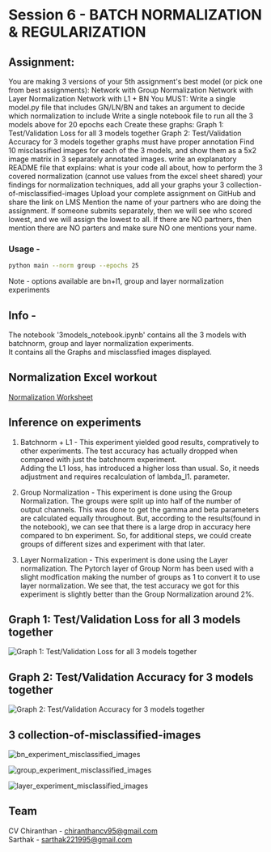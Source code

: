# Session 6 - BATCH NORMALIZATION & REGULARIZATION

## Assignment:

You are making 3 versions of your 5th assignment's best model (or pick one from best assignments):
Network with Group Normalization
Network with Layer Normalization
Network with L1 + BN
You MUST:
Write a single model.py file that includes GN/LN/BN and takes an argument to decide which normalization to include
Write a single notebook file to run all the 3 models above for 20 epochs each
Create these graphs:
Graph 1: Test/Validation Loss for all 3 models together
Graph 2: Test/Validation Accuracy for 3 models together
graphs must have proper annotation
Find 10 misclassified images for each of the 3 models, and show them as a 5x2 image matrix in 3 separately annotated images. 
write an explanatory README file that explains:
what is your code all about,
how to perform the 3 covered normalization (cannot use values from the excel sheet shared)
your findings for normalization techniques,
add all your graphs
your 3 collection-of-misclassified-images 
Upload your complete assignment on GitHub and share the link on LMS
Mention the name of your partners who are doing the assignment. If someone submits separately, then we will see who scored lowest, and we will assign the lowest to all. If there are NO partners, then mention there are NO parters and make sure NO one mentions your name. 

### Usage - 
```bash 
python main --norm group --epochs 25
```

Note - options available are bn+l1, group and layer normalization experiments

## Info - 
The notebook '3models_notebook.ipynb' contains all the 3 models with batchnorm, group and layer normalization experiments.<br>
It contains all the Graphs and misclassfied images displayed.<br>

## Normalization Excel workout

[Normalization Worksheet](https://github.com/chiranthancv95/EVA6_TSAI/blob/main/Session6/Normalizations.xlsx)


## Inference on experiments

1. Batchnorm + L1 - 
This experiment yielded good results, compratively to other experiments.
The test accuracy has actually dropped when compared with just the batchnorm experiment.<br>
Adding the L1 loss, has introduced a higher loss than usual.
So, it needs adjustment and requires recalculation of lambda_l1. parameter.

2. Group Normalization - 
This experiment is done using the Group Normalization.
The groups were split up into half of the number of output channels.
This was done to get the gamma and beta parameters are calculated equally throughout.
But, according to the results(found in the notebook), we can see that there is a large drop in accuracy here compared to bn experiment.
So, for additional steps, we could create groups of different sizes and experiment with that later.

3. Layer Normalization - 
This experiment is done using the Layer normalization.
The Pytorch layer of Group Norm has been used with a slight modfication making the number of groups as 1 to convert it to use layer normalization.
We see that, the test accuracy we got for this experiment is slightly better than the Group Normalization around 2%.

## Graph 1: Test/Validation Loss for all 3 models together

![Graph 1: Test/Validation Loss for all 3 models together](./Graph1_Test_Loss.jpg)

## Graph 2: Test/Validation Accuracy for 3 models together

![Graph 2: Test/Validation Accuracy for 3 models together](./Graph2_Test_Accuracy.jpg)

## 3 collection-of-misclassified-images 

![bn_experiment_misclassified_images](./bn_experiment_misclassified_images.jpg)


![group_experiment_misclassified_images](./group_experiment_misclassified_images.jpg)


![layer_experiment_misclassified_images](./layer_experiment_misclassified_images.jpg)

 Team
 ----      
CV Chiranthan - chiranthancv95@gmail.com <br>
Sarthak - sarthak221995@gmail.com<br>


